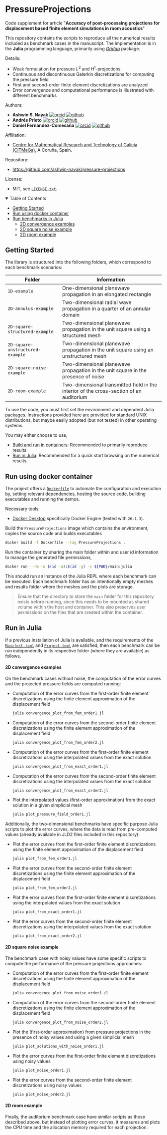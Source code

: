 PressureProjections
=============

Code supplement for article "**Accuracy of post-processing projections for displacement based finite element simulations in room acoustics**"

This repository contains the scripts to reproduce all the numerical results included as benchmark cases in the manuscript.
The implementation is in the **Julia** programming language, primarily using [_Gridap_](https://github.com/gridap/Gridap.jl) package.

Details:
  - Weak formulation for pressure $L^2$ and $H^1$-projections.
  - Continuous and discontinuous Galerkin discretizations for computing the pressure field
  - First and second-order finite element discretizations are analyzed
  - Error convergence and computational performance is illustrated with different benchmarks


Authors:
  - **Ashwin S. Nayak**
  [![orcid](https://img.shields.io/badge/%20-orcid-black?logo=orcid&style=plastic)](https://orcid.org/0000-0002-9855-2377)
  [![github](https://img.shields.io/badge/%20-github-black?logo=github&style=plastic)](https://github.com/ashwin-nayak)
  - **Andrés Prieto**
  [![orcid](https://img.shields.io/badge/%20-orcid-black?logo=orcid&style=plastic)](https://orcid.org/0000-0002-4399-6878)
  [![github](https://img.shields.io/badge/%20-github-black?logo=github&style=plastic)](https://github.com/maprieto)
  - **Daniel Fernández-Comesaña**
  [![orcid](https://img.shields.io/badge/%20-orcid-black?logo=orcid&style=plastic)](https://orcid.org/0000-0003-3286-6637)
  [![github](https://img.shields.io/badge/%20-github-black?logo=github&style=plastic)](https://github.com/fernandez-microflown)

Affiliation:
  - [Centre for Mathematical Research and Technology of Galicia (CITMaGa)](https://citmaga.gal/en/home), A Coruña, Spain.

Repository:
  - https://github.com/ashwin-nayak/pressure-projections

License:
  - MIT, see [`LICENSE.txt`](LICENSE.txt).

<!-- Table of Contents -->
<details open>
<summary>Table of Contents</summary>
<ul>
  <li><a href="#getting-started">Getting Started</a></li>
  <li><a href="#run-using-docker-container">Run using docker container</a></li>
  <li><a href="#run-in-julia">Run benchmarks in Julia</a>
    <ul>
      <li><a href="#2D-convergence-examples">2D convergence examples</a></li>
      <li><a href="#2D-square-noise-example">2D square noise example</a></li>
      <li><a href="#2D-room-example">2D room example</a></li>
    </ul>
  </li>
</ul>
</details>

## Getting Started

The library is structured into the following folders, which correspond to each benchmark scenarios:

| Folder              | Information                                                                     |
|---------------------|---------------------------------------------------------------------------------|
| `1D-example`                      | One-dimensional planewave propagation in an elongated rectangle |
| `2D-annulus-example`              | Two-dimensional radial wave propagation in a quarter of an annular domain |
| `2D-square-structured-example`    | Two-dimensional planewave propagation in the unit square using a structured mesh |
| `2D-square-unstructured-example`  | Two-dimensional planewave propagation in the unit square using an unstructured mesh |
| `2D-square-noise-example`         | Two-dimensional planewave propagation in the unit square in the presence of noise |
| `2D-room-example`                 | Two-dimensional transmitted field in the interior of the cross-section of an auditorium |

To use the code, you must first set the environment and dependent Julia packages.
Instructions provided here are provided for standard UNIX distributions, but maybe easily adopted (but not tested) in other operating systems.

You may either choose to use,
  - [Build and run in containers](#run-using-docker-container): Recommended to primarily reproduce results
  - [Run in Julia](#run-in-julia): Recommended for a quick start browsing on the numerical results.

## Run using docker container

The project offers a [`Dockerfile`](Dockerfile) to automate the configuration and execution by,
setting relevant dependencies, hosting the source code, building executables and running the demos.

Necessary tools:
  - [Docker Desktop](https://docs.docker.com/desktop/) specifically Docker Engine (tested with `26.1.3`).

Build the `PressureProjections` image which contains the environment, copies the source code and builds executables

```bash
docker build -f Dockerfile --tag PressureProjections .
```

Run the container by sharing the main folder within and user id information to manage the generated file permissions,
```bash
docker run --rm -u $(id -u):$(id -g) -v ${PWD}/main:julia
```
This should run an instance of the Julia REPL where each benchmark can be executed. Each benchmark folder has an intentionally empty meshes and results folder where the meshes and the plots are storage.

> Ensure that the directory to store the `main` folder for this repository exists before running, since this needs to be mounted as shared volume within the host and container. This also preserves user permissions on the files that are created within the container.

## Run in Julia

If a previous installation of Julia is available, and the requirements of the [`Manifest.toml`](Manifest.toml) and [`Project.toml`](Project.toml) are satisfied, then each benchmark can be run independently in its respective folder (where they are available) as follows.

#### 2D convergence examples
On the benchmark cases without noise, the computation of the error curves and the projected pressure fields are computed running:

* Computation of the error curves from the first-order finite element discretizations using the finite element approximation of the displacement field
  ```bash
  julia convergence_plot_from_fem_order1.jl
  ```
* Computation of the error curves from the second-order finite element discretizations using the finite element approximation of the displacement field
  ```bash
  julia convergence_plot_from_fem_order2.jl
  ```
* Computation of the error curves from the first-order finite element discretizations using the interpolated values from the exact solution
  ```bash
  julia convergence_plot_from_exact_order1.jl
  ```
* Computation of the error curves from the second-order finite element discretizations using the interpolated values from the exact solution
  ```bash
  julia convergence_plot_from_exact_order2.jl
  ```
* Plot the interpolated values (first-order approximation) from the exact solution in a given simplicial mesh
  ```bash
  julia plot_pressure_field_order1.jl
  ```

Additionally, the two-dimensional benchmarks have specific purpose Julia scripts to plot the error curves, where the data is read from pre-computed values (already available in JLD2 files included in this repository):

* Plot the error curves from the first-order finite element discretizations using the finite element approximation of the displacement field
  ```bash
  julia plot_from_fem_order1.jl
  ```
* Plot the error curves from the second-order finite element discretizations using the finite element approximation of the displacement field
  ```bash
  julia plot_from_fem_order2.jl
  ```
* Plot the error curves from the first-order finite element discretizations using the interpolated values from the exact solution
  ```bash
  julia plot_from_exact_order1.jl
  ```
* Plot the error curves from the second-order finite element discretizations using the interpolated values from the exact solution
  ```bash
  julia plot_from_exact_order2.jl
  ```

#### 2D square noise example
The benchmark case with noisy values have some specific scripts to compute the performance of the pressure projections approaches:

* Computation of the error curves from the first-order finite element discretizations using the finite element approximation of the displacement field
  ```bash
  julia convergence_plot_from_noise_order1.jl
  ```
* Computation of the error curves from the second-order finite element discretizations using the finite element approximation of the displacement field
  ```bash
  julia convergence_plot_from_noise_order2.jl
  ```
* Plot the (first-order approximation) from pressure projections in the presence of noisy values and using a given simplicial mesh
  ```bash
  julia plot_solutions_with_noise_order1.jl
  ```
* Plot the error curves from the first-order finite element discretizations using noisy values
  ```bash
  julia plot_noise_order1.jl
  ```
* Plot the error curves from the second-order finite element discretizations using noisy values
  ```bash
  julia plot_noise_order2.jl
  ```

#### 2D room example
Finally, the auditorium benchmark case have similar scripts as those described above, but instead of plotting error curves, it measures and plots the CPU time and the allocation memory required for each projection.


